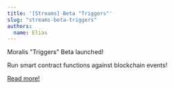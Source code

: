 ```yaml
---
title: '[Streams] Beta "Triggers"'
slug: "streams-beta-triggers"
authors:
  name: Elias
---
```


Moralis "Triggers" Beta launched!

Run smart contract functions against blockchain events!

[Read more!](/streams-api/evm/triggers)
